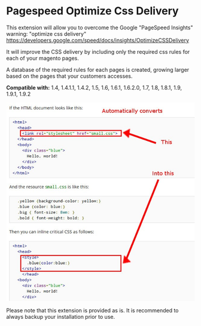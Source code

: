 # Pagespeed Optimize Css Delivery

This extension will allow you to overcome the Google "PageSpeed Insights" warning: "optimize css delivery" https://developers.google.com/speed/docs/insights/OptimizeCSSDelivery

It will improve the CSS delivery by including only the required css rules for each of your magento pages.

A database of the required rules for each pages is created, growing larger based on the pages that your customers accesses.


**Compatible with:** 1.4, 1.4.1.1, 1.4.2, 1.5, 1.6, 1.6.1, 1.6.2.0, 1.7, 1.8, 1.8.1, 1.9, 1.9.1, 1.9.2


![Pagespeed Optimize Css Delivery](/feature.jpg "Shameem")



Please note that this extension is provided as is. It is recommended to always backup your installation prior to use.
